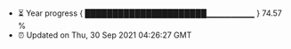 - ⏳ Year progress { ██████████████████████▁▁▁▁▁▁▁▁ } 74.57 %
- ⏰ Updated on Thu, 30 Sep 2021 04:26:27 GMT

